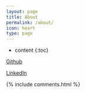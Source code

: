 ```yaml
---
layout: page
title: About
permalink: /about/
icon: heart
type: page
---
```


* content
{:toc}

[Github](https://github.com/largecats)

[LinkedIn](https://www.linkedin.com/in/linfan-xiao/)


<!-- ## Comments -->

{% include comments.html %}
